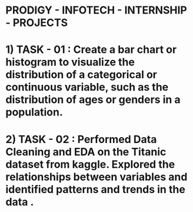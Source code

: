 # PRODIGY - INFOTECH - INTERNSHIP - PROJECTS 
# 1) TASK - 01 : Create a bar chart or histogram to visualize the distribution of a categorical or continuous variable, such as the distribution of ages or genders in a population.
# 2) TASK - 02 : Performed Data Cleaning and EDA on the Titanic dataset from kaggle. Explored the relationships between variables and identified patterns and trends in the data .
